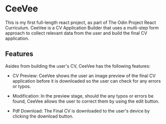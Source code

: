 # CeeVee

This is my first full-length react project, as part of The Odin Project React Curriculum. CeeVee is a CV Application Builder that uses a multi-step form approach to collect relevant data from the user and build the final CV application.

## Features

Asides from building the user's CV, CeeVee has the following features:

* CV Preview: CeeVee shows the user an image preview of the final CV application before it is downloaded so the user can check for any errors or typos.

* Modification: In the preview stage, should the any typos or errors be found, CeeVee allows the user to correct them by using the edit button.

* Pdf Download: The Final CV is downloaded to the user's device by clicking the download button.

